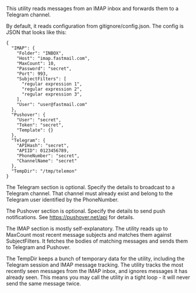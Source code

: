 This utility reads messages from an IMAP inbox and forwards them to a Telegram channel.

By default, it reads configuration from gitignore/config.json.
The config is JSON that looks like this:

    {
      "IMAP": {
        "Folder": "INBOX",
        "Host": "imap.fastmail.com",
        "MaxCount": 10,
        "Password": "secret",
        "Port": 993,
        "SubjectFilters": [
          "regular expression 1",
          "regular expression 2",
          "regular expression 3",
        ],
        "User": "user@fastmail.com"
      },
      "Pushover": {
        "User": "secret",
        "Token": "secret",
        "Template": {}
      },
      "Telegram": {
        "APIHash": "secret",
        "APIID": 0123456789,
        "PhoneNumber": "secret",
        "ChannelName": "secret"
      },
      "TempDir": "/tmp/telemon"
    }

The Telegram section is optional.
Specify the details to broadcast to a Telegram channel.
That channel must already exist and belong to the Telegram user identified by the PhoneNumber.

The Pushover section is optional.
Specify the details to send push notifications.
See https://pushover.net/api for details.

The IMAP section is mostly self-explanatory.
The utility reads up to MaxCount most recent message subjects and matches them against SubjectFilters.
It fetches the bodies of matching messages and sends them to Telegram and Pushover.

The TempDir keeps a bunch of temporary data for the utility, including the Telegram session and IMAP message tracking.
The utility tracks the most recently seen messages from the IMAP inbox, and ignores messages it has already seen.
This means you may call the utility in a tight loop - it will never send the same message twice.
